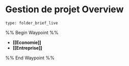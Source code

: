 # Gestion de projet Overview
 
```ccard
type: folder_brief_live
```
 
%% Begin Waypoint %%
- **[[Economie]]**
- **[[Entreprise]]**

%% End Waypoint %%